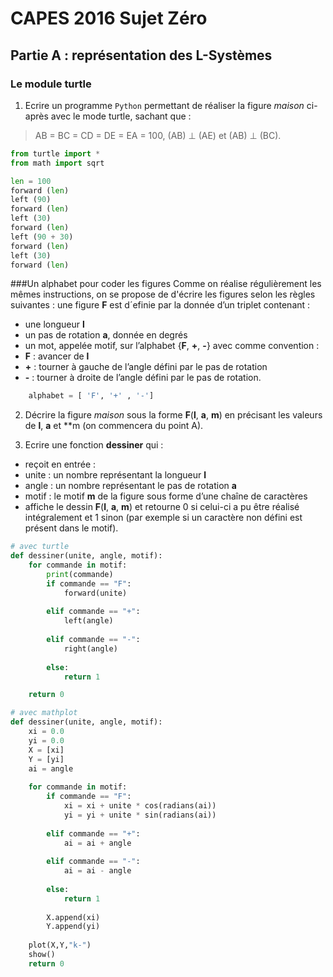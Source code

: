 ﻿# CAPES 2016 Sujet Zéro

## Partie A : représentation des L-Systèmes
### Le module turtle

 1. Ecrire un programme `Python` permettant de réaliser la figure *maison* ci-après avec le mode turtle, sachant que :
>  AB = BC = CD = DE = EA = 100, (AB) ⊥ (AE) et (AB) ⊥ (BC).

```python
from turtle import *
from math import sqrt

len = 100
forward (len)
left (90)
forward (len)
left (30)    
forward (len)
left (90 + 30)
forward (len)
left (30)    
forward (len)
```

###Un alphabet pour coder les figures
Comme on réalise régulièrement les mêmes instructions, on se propose de d'écrire les figures selon les règles suivantes : une figure **F** est d´efinie par la donnée d’un triplet contenant :
- une longueur **l**
- un pas de rotation **a**, donnée en degrés
- un mot, appelée motif, sur l’alphabet {**F**, **+**, **-**} avec comme convention :
 - **F** : avancer de **l**
 - **+** : tourner à gauche de l’angle défini par le pas de rotation
 - **-** : tourner à droite de l’angle défini par le pas de rotation.

```python
	alphabet = [ 'F', '+' , '-']
``` 


 2. Décrire la figure *maison* sous la forme **F**(**l**, **a**, **m**) en précisant les valeurs de **l**, **a** et **m (on commencera
du point A).

 3. Ecrire une fonction **dessiner** qui :
- reçoit en entrée :
 - unite : un nombre représentant la longueur **l**
 - angle : un nombre représentant le pas de rotation **a**
 - motif : le motif **m** de la figure sous forme d’une chaîne de caractères
- affiche le dessin **F**(**l**, **a**, **m**) et retourne 0 si celui-ci a pu être réalisé intégralement et 1 sinon (par
exemple si un caractère non défini est présent dans le motif).

```python
# avec turtle
def dessiner(unite, angle, motif):
	for commande in motif:
		print(commande)
		if commande == "F":
			forward(unite)
		
		elif commande == "+":
			left(angle)
		
		elif commande == "-": 
			right(angle) 
		
		else:
			return 1

	return 0
```

```python
# avec mathplot
def dessiner(unite, angle, motif):
    xi = 0.0
    yi = 0.0
    X = [xi]
    Y = [yi]
    ai = angle
    
    for commande in motif:
        if commande == "F":
            xi = xi + unite * cos(radians(ai))
            yi = yi + unite * sin(radians(ai))
        
        elif commande == "+":
            ai = ai + angle
		
        elif commande == "-":
            ai = ai - angle
		
		else:
		    return 1
		
        X.append(xi)
        Y.append(yi)
            
    plot(X,Y,"k-")
    show()
    return 0
```
